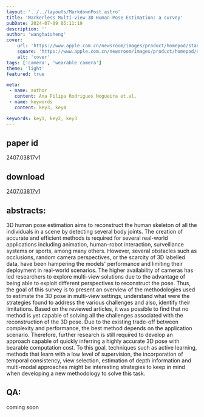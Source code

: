 ```yaml
---
layout: '../../layouts/MarkdownPost.astro'
title: 'Markerless Multi-view 3D Human Pose Estimation: a survey'
pubDate: 2024-07-09 05:11:19
description: ''
author: 'wanghaisheng'
cover:
    url: 'https://www.apple.com.cn/newsroom/images/product/homepod/standard/Apple-HomePod-hero-230118_big.jpg.large_2x.jpg'
    square: 'https://www.apple.com.cn/newsroom/images/product/homepod/standard/Apple-HomePod-hero-230118_big.jpg.large_2x.jpg'
    alt: 'cover'
tags: ['camera', 'wearable camera'] 
theme: 'light'
featured: true

meta:
 - name: author
   content: Ana Filipa Rodrigues Nogueira et.al.
 - name: keywords
   content: key3, key4

keywords: key1, key2, key3
---
```


## paper id
2407.03817v1
## download
[2407.03817v1](http://arxiv.org/abs/2407.03817v1)
## abstracts:
3D human pose estimation aims to reconstruct the human skeleton of all the individuals in a scene by detecting several body joints. The creation of accurate and efficient methods is required for several real-world applications including animation, human-robot interaction, surveillance systems or sports, among many others. However, several obstacles such as occlusions, random camera perspectives, or the scarcity of 3D labelled data, have been hampering the models' performance and limiting their deployment in real-world scenarios. The higher availability of cameras has led researchers to explore multi-view solutions due to the advantage of being able to exploit different perspectives to reconstruct the pose.   Thus, the goal of this survey is to present an overview of the methodologies used to estimate the 3D pose in multi-view settings, understand what were the strategies found to address the various challenges and also, identify their limitations. Based on the reviewed articles, it was possible to find that no method is yet capable of solving all the challenges associated with the reconstruction of the 3D pose. Due to the existing trade-off between complexity and performance, the best method depends on the application scenario. Therefore, further research is still required to develop an approach capable of quickly inferring a highly accurate 3D pose with bearable computation cost. To this goal, techniques such as active learning, methods that learn with a low level of supervision, the incorporation of temporal consistency, view selection, estimation of depth information and multi-modal approaches might be interesting strategies to keep in mind when developing a new methodology to solve this task.
## QA:
coming soon
